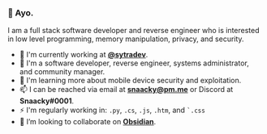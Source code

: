 <h3>👋 Ayo.</h3>

I am a full stack software developer and reverse engineer who is interested in low level programming, memory manipulation, privacy, and security. 

<div class="test1">
  <ul>
    <li> 🏢 I'm currently working at <b><a href="https://github.com/sytradev">@sytradev</a></b>.
    <li>  💼 I'm a software developer, reverse engineer, systems administrator, and community manager.
    <li>  🌱 I'm learning more about mobile device security and exploitation.
    <li>  📫 I can be reached via email at <b><a href="mailto:snaacky@pm.me">snaacky@pm.me</a></b> or Discord at <b>Snaacky#0001</b>.
    <li>  ⚡ I'm regularly working in: <code>.py</code>, <code>.cs</code>, <code>.js</code>, <code>.htm</code>, and <code>`.css</code>
    <li>  👯 I’m looking to collaborate on <b><a href="tps://github.com/Snaacky/obsidian">Obsidian</a></b>.
  </ul>
</div>

